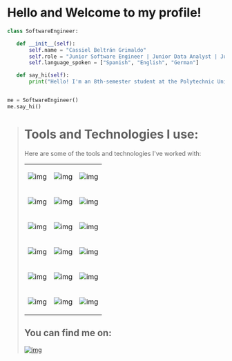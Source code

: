 # Hello and Welcome to my profile!

 ```python
class SoftwareEngineer:

    def __init__(self):
        self.name = "Cassiel Beltrán Grimaldo"
        self.role = "Junior Software Engineer | Junior Data Analyst | Junior DBA"
        self.language_spoken = ["Spanish", "English", "German"]

    def say_hi(self):
        print("Hello! I'm an 8th-semester student at the Polytechnic University of San Luis Potosí, Mexico.")


me = SoftwareEngineer()
me.say_hi()

```
> # Tools and Technologies I use:  
> 
> Here are some of the tools and technologies I've worked with:
>  
> <table style="width:100vw border-collapse:collapse; text-align:center;">
> 
<tr style="text-align: center">
<td>

![img](https://img.shields.io/badge/PowerBI-F2C811?style=for-the-badge&logo=Power%20BI&logoColor=white)
</td>

<td>

![img](https://img.shields.io/badge/Vue%20js-35495E?style=for-the-badge&logo=vuedotjs&logoColor=4FC08D)

</td>
<td>

![img](https://img.shields.io/badge/Vuetify-1867C0?style=for-the-badge&logo=vuetify&logoColor=white)
</td>
</tr>

<tr style="text-align: center">
<td>

![img](https://img.shields.io/badge/JavaScript-323330?style=for-the-badge&logo=javascript&logoColor=F7DF1E)
</td>
<td>

![img](https://img.shields.io/badge/PHP-777BB4?style=for-the-badge&logo=php&logoColor=white)
</td>
<td>

![img](https://img.shields.io/badge/Python-FFD43B?style=for-the-badge&logo=python&logoColor=blue)
</td>
</tr>

<tr style="text-align: center">
<td>

![img](https://img.shields.io/badge/Google%20Sheets-34A853?style=for-the-badge&logo=google-sheets&logoColor=white)
</td>
<td>

![img](https://img.shields.io/badge/GitHub-100000?style=for-the-badge&logo=github&logoColor=white)
</td>
<td>

![img](https://img.shields.io/badge/Microsoft_Excel-217346?style=for-the-badge&logo=microsoft-excel&logoColor=white)
</td>
</tr>

<tr style="text-align: center">
<td>

![img](https://img.shields.io/badge/C%2B%2B-00599C?style=for-the-badge&logo=c%2B%2B&logoColor=white)
</td>
<td>

![img](https://img.shields.io/badge/CSS3-1572B6?style=for-the-badge&logo=css3&logoColor=white)
</td>
<td>

![img](https://img.shields.io/badge/HTML5-E34F26?style=for-the-badge&logo=html5&logoColor=white)
</td>
</tr>

<tr style="text-align: center">
<td>

![img](https://img.shields.io/badge/C-00599C?style=for-the-badge&logo=c&logoColor=white)
</td>
<td>

![img](https://img.shields.io/badge/MySQL-005C84?style=for-the-badge&logo=mysql&logoColor=white)
</td>
<td>

![img](https://img.shields.io/badge/PostgreSQL-316192?style=for-the-badge&logo=postgresql&logoColor=white)
</td>
</tr>

<tr style="text-align: center">
<td>

![img](https://img.shields.io/badge/Microsoft%20SQL%20Server-CC2927?style=for-the-badge&logo=microsoft%20sql%20server&logoColor=white)
</td>
<td>

![img](https://img.shields.io/badge/Figma-F24E1E?style=for-the-badge&logo=figma&logoColor=white)
</td>
<td>

![img](https://img.shields.io/badge/Sqlite-003B57?style=for-the-badge&logo=sqlite&logoColor=white)
</td>
</tr>
</table>

You can find me on:
---
[![img](https://img.shields.io/badge/LinkedIn-0077B5?style=for-the-badge&logo=linkedin&logoColor=white)](https://www.linkedin.com/in/cassiel-beltr%C3%A1n-grimaldo-5472b422a/)
